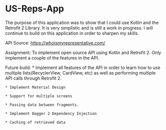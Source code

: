 # US-Reps-App

The purpose of this application was to show that I could use Kotlin and the Retrofit 2 Library.
It is very simplistic and is still a work in progress.  I will continue to build on this application in order to sharpen my skills.
 
API Source: https://whoismyrepresentative.com/

Assignment: 
	To implement open source API using Kotlin and Retrofit 2.
	Only implement a couple of the features in the API.
	
Future build:
	* Implement all features of the API in order to learn how to use multiple 
	lists(RecyclerView, CardView, etc) as well as performing multiple API calls
	through Retrofit 2.  
	 
	* Implement Material Design
	 
	* Support for multiple screens
	 
	* Passing data between fragments.
	 
	* Implement Dagger 2 Dependency Injection
	 
	* Caching of retrieved data